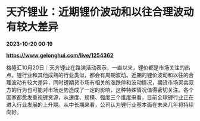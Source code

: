 # 天齐锂业：近期锂价波动和以往合理波动有较大差异

**2023-10-20 00:19**

**https://www.gelonghui.com/live/1254362**

格隆汇10月20日｜天齐锂业在路演活动表示，一直以来，锂价都是市场关注的热点。锂行业和其他成熟的行业类似，都会有周期波动。近期的锂价波动和以往的合理波动有较大差异，同时锂期货市场有相关的涨跌停和波动情况，期货市场买卖双方的行为也可能对市场走势造成了一定的影响，这种特殊情况值得密切关注。各个国家都愈发重视锂资源，从速度、规模、强度三个维度来看，目前全球锂行业正在进入行业发展的上升期。从中长期来看，公司认为锂行业基本面在未来几年将持续向好。